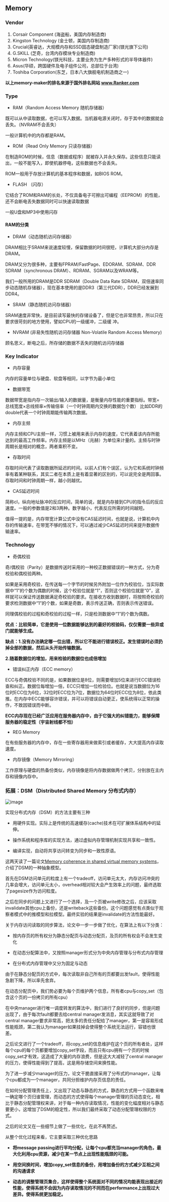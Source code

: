 ## Memory

### Vendor
1. Corsair Component (海盗船，美国内存制造商)
2. Kingston Technology (金士顿，美国内存制造商)
3. Crucial(英睿达，大规模内存和SSD固态硬盘制造厂家)(镁光旗下公司)
4. G.SKILL (芝奇，台湾内存模块专业制造商)
5. Micron Technology(镁光科技，主要业务为生产多种形式的半导体器件)
6. Asus(华硕，跨国硬件及电子组件公司，总部位于台湾)
7. Toshiba Corporation(东芝，日本八大旗舰电机制造商之一)

**以上memory-maker的排名来源于国外排名网站 www.Ranker.com**

### Type
+ RAM（Random Access Memory 随机存储器）

既可以从中读取数据，也可以写入数据。当机器电源关闭时，存于其中的数据就会丢失。（NVRAM不会丢失）

一般计算机中的内存都是RAM。

+ ROM（Read Only Memory 只读存储器）

在制造ROM的时候，信息（数据或程序）就被存入并永久保存。这些信息只能读出，一般不能写入，即使机器停电，这些数据也不会丢失。

ROM一般用于存放计算机的基本程序和数据，如BIOS ROM。

+ FLASH （闪存）

它结合了ROM和RAM的长处，不仅具备电子可擦出可编程（EEPROM）的性能，还不会断电丢失数据同时可以快速读取数据 

一般U盘和MP3中使用闪存

#### RAM的分类

+ DRAM（动态随机访问存储器）

DRAM相比于SRAM来说速度较慢，保留数据的时间很短，计算机大部分内存是DRAM。

DRAM又分为很多种，主要有FPRAM/FastPage、EDORAM、SDRAM、DDR SDRAM（synchronous DRAM）、RDRAM、SGRAM以及WRAM等。

我们一般所用的DRAM是DDR SDRAM（Double Data Rate SDRAM，双倍速率同步动态随机存储器），现在基本使用的是DDR3（第三代DDR），DDR已经发展到DDR4。

+ SRAM（静态随机访问存储器）

SRAM速度非常快，是目前读写最快的存储设备了，但是它也非常昂贵，所以只在要求很苛刻的地方使用，譬如CPU的一级缓冲，二级缓 冲。

+ NVRAM  (非易失性随机访问存储器 Non-Volatile Random Access Memory)

顾名思义，断电之后，所存储的数据不丢失的随机访问存储器

### Key Indicator

+ 内存容量 

内存的容量单位与硬盘、软盘等相同，以字节为最小单位

+ 数据带宽

数据带宽是指内存一次输出/输入的数据量，是衡量内存性能的重要指标。带宽=总线宽度×总线频率×传输倍率（一个时钟周期内交换的数据包个数）
比如DDR的double代表一个时钟周期能传输两次数据。

+ 内存主频

内存主频和CPU主频一样，习惯上被用来表示内存的速度，它代表着该内存所能达到的最高工作频率。内存主频是以MHz（兆赫）为单位来计量的。主频与时钟周期长是相对的概念，两者乘积不变。

+ 存取时间 

存取时间代表了读取数据所延迟的时间。以前人们有个误区，认为它和系统时钟频率有着某种联系，其实二者在本质上是有着显著的区别的，可以说完全是两回事。存取时间和时钟周期一样，越小则越优。

+ CAS延迟时间

简称cl，纵向地址脉冲的反应时间，简单的说，就是内存接到CPU的指令后的反应速度。一般的参数值是2和3两种。数字越小，代表反应所需的时间越短。

值得一提的是，内存带宽计算公式中没有CAS延迟时间，也就是说，计算机中内存的传输速率，在带宽不够的情况下，可以通过减少CAS延迟时间来提升数据传输速率。

### Technology
+ 奇偶校验

奇/偶校验（Parity）是数据传送时采用的一种校正数据错误的一种方式，分为奇校验和偶校验两种。

如果是采用奇校验，在传送每一个字节的时候另外附加一位作为校验位，当实际数据中“1”的个数为偶数的时候，这个校验位就是“1”，否则这个校验位就是“0”，这样就可以保证传送数据满足奇校验的要求。在接收方收到数据时，将按照奇校验的要求检测数据中“1”的个数，如果是奇数，表示传送正确，否则表示传送错误。

同理偶校验的过程和奇校验的过程一样，只是检测数据中“1”的个数为偶数。

**优点：比较简单，它是使用一位数据能够达到的最好的校验码，仅仅需要一些异或门就能够生成。**

**缺点：1.没有办法确定哪一位出错，所以它不能进行错误校正。发生错误时必须扔掉全部的数据，然后从头开始传输数据。**

**2.随着数据位的增加，用来检验的数据位也成倍增加**

+ 错误纠正内存（ECC memory）

ECC与奇偶校验不同的是，如果数据位是8位，则需要增加5位来进行ECC错误检查和纠正。数据位每增加一倍，ECC只增加一位检验位。也就是说当数据位为16位时ECC位为6位，32位时ECC位为7位，数据位为64位时ECC位为8位，依此类推。在内存中ECC能够容许错误，并可以将错误自动更正，使系统得以正常的操作，不致因错误而中断。

**ECC内存现在已经广泛应用在服务器内存中，由于它强大的纠错能力，能够保障服务器的稳定性（宇宙射线都不怕）**

+ REG Memory

在有些服务器的内存中，存在一些寄存器用来做索引或者缓存，大大提高内存读取速度。

+ 内存镜像（Memory Mirroring）

工作原理与硬盘的热备份类似，内存镜像是将内存数据做两个拷贝，分别放在主内存和镜像内存中。
 
### 拓展：DSM（Distributed Shared Memory 分布式内存）

![image](./pic/DSM.png)

实现分布式内存（DSM）的方法主要有三种

+ 用硬件实现。实际上是传统的高速缓存(cache)技术在可扩展体系结构中的延伸。

+ 操作系统和程序库的实现方法，通过虚拟内存管理机制实现共享和一致性。

+ 编译实现，自动将共享访问转变为同步和一致性原语。

这两天读了一篇论文[Memory coherence in shared virtual memory systems](https://dl.acm.org/citation.cfm?id=10610)，介绍了DSM的一种抽象模型。

首先在DSM访问单元的粒度上有一个tradeoff，访问单元太大，内存访问冲突的几率会增大，访问单元太小，overhead相对较大会产生效率上的问题，最终选取了pagesize作为访问粒度。

之后在同步的问题上又进行了一个选择，及一个页被write修改之后，应该采取invalidate其他cpu上备份，还是writeback这些备份。这个问题感觉有点类似于观察者模式中的推模型和拉模型。最终实验的结果是invalidate的方法性能最好。

关于内存访问读取的同步算法，论文中一步一步做了优化，在算法上有以下分类：

+ 按内存页的所有权分为静态分配页与动态分配页，及页的所有权会不会发生变化

+ 在动态分配算法中，又按照manager形式分为中央内存管理与分布式内存管理

+ 在分布式内存管理中又分为固定与动态

由于在静态分配页的方式中，每次读取非自己所有的页都要出发fault，使得性能急剧下降，所以率先舍弃。

在动态分配页中，我们势必要为每个页维护两个信息，所有者cpu与copy_set（包含这个页的一份拷贝的所有cpu）

在中央manager进行唯一调度转发的算法中，我们进行了良好的同步，但是问题出现了，由于每次fault都要去给central manager发消息，其实这就导致了对central manager要求非常高，把太多的责任分配给了manager，第一是容易形成性能瓶颈，第二我认为manager如果挂掉会使得整个系统无法运行，容错也很差。

之后论文进行了一个tradeoff，将copy_set的信息维护在这个页的所有者处，这样每个cpu的每个页都要增加copy_set字段，而且只有cpu拥有一个页的时候copy_set才有效，这造成了大量的内存浪费，但是这大大减轻了central manager的压力，使得性能得到了提高，这是用存储空间来换性能。

为了进一步减少manager的压力，论文干脆直接采用了分布式的manager，让每个cpu都成为一个manager，共同分担维护内存页信息的责任。

在如何分配管理责任上，又出现了动态与静态的方式，静态的方式用一个函数来唯一确定哪个页归谁管理，而动态的方式使得每个manager管理的页动态变化，相比于静态分配管理权来讲，对于每一种内存读取情况，性能的变化幅度相对与静态要更小，这增加了DSM的稳定性，所以我们最终采取了动态分配管理权限的方式。

之后的论文又在一些细节上做了一些优化，在此不再赘述。

从整个优化过程来看，它主要采取三种优化思路

+ **将message passing进行平均分配，让每个cpu都充当manager的角色，最大化利用cpu资源，减少在某一节点上出现性能瓶颈的可能。**

+ **用空间换时间，增加copy_set信息的备份，用增加备份的方式减少互相之间的沟通请求**

+ **动态的调整管理页集合，这样使得整个系统面对不同的情况均能表现出接近的性能，使得系统不会因为内存读取情况的不同而在performance上出现过大差异。使得系统更加稳定。**